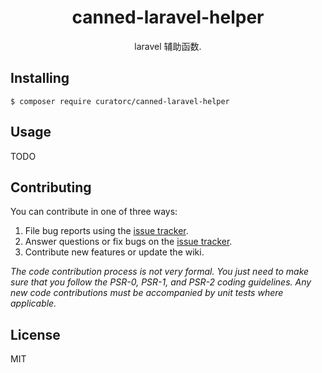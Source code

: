 <h1 align="center"> canned-laravel-helper </h1>

<p align="center"> laravel 辅助函数.</p>


## Installing

```shell
$ composer require curatorc/canned-laravel-helper
```

## Usage

TODO

## Contributing

You can contribute in one of three ways:

1. File bug reports using the [issue tracker](https://github.com/curatorc/canned-laravel-helper/issues).
2. Answer questions or fix bugs on the [issue tracker](https://github.com/curatorc/canned-laravel-helper/issues).
3. Contribute new features or update the wiki.

_The code contribution process is not very formal. You just need to make sure that you follow the PSR-0, PSR-1, and PSR-2 coding guidelines. Any new code contributions must be accompanied by unit tests where applicable._

## License

MIT